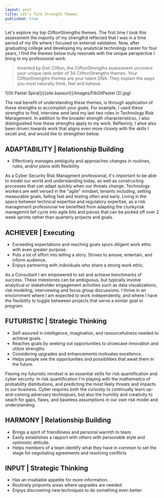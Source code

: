 ```yaml
---
layout: post
title: Let's Talk Strength Themes
published: true
---
```

Let's explore my top CliftonStrengths themes. The first time I took this assessment the majority of my strengthd reflected that I was in a time period of my life where I focused on external validation. Now, after graduating college and developing my analytical technology career for four years, I find the themes below truly resonate with the unique perspective I bring to my professional work.

> Invented by Don Clifton, the CliftonStrengths assessment uncovers your unique rank order of 34 CliftonStrengths themes. Your CliftonStrengths themes are your talent DNA. They explain the ways you most naturally think, feel and behave.

![Oil Pastel Spiral]({{site.baseurl}}/images/FibOilPastel (2).jpg)

The real benefit of understanding these themes, is through application of these strengths to accomplish your goals. For example, I used these strengths to find, interview amd land my last two roles in Technology Risk Management. In addition to the broader strength characteristicsc, I also distinguished how these strengths apply  to my work. Reflexivly, I ahve also been driven towards work that aligns even more closely with the skills I excell and, and would like to strengthen below.

## ADAPTABILITY | Relationship Building
- Effectively manages ambiguity and approaches changes in routines, rules, and/or plans with flexibility.

As a Cyber Security Risk Managment professional, it's important to be able to model our world and understanding today, as well as constructing processes that can adapt quickly when our threats change. Technology workers are well versed in the "agile" mindset, tenants including, setting measurable goals, failing fast and testing often and early. Living in the space between technical expertise and regulatory expertise, as a risk management professional Ive benefited from adapting the clunkyrisk managemnt lief cycle into agile bits and pieces that can be picked off over 2 week sprints rather than quarterly projects and goals. 

## ACHIEVER | Executing
- Exceeding expectations and reaching goals spurs diligent work ethic with even greater purpose.
- Puts a lot of effort into telling a story. Strives to amuse, entertain, and inform audience. 
- Enjoys partnering with individuals who share a strong work ethic. 

As a Consultant I am empowered to set and achieve benchmarks of success. These milestones can be ambiguous, but typically involve analytical or stakeholder engagement activities such as data visualizations, risk modeling, interviewing and focus group discussions. I thrive in an enviornment where I am expected to work independently, and where I have the flexibility to toggle betweeen projects that serve a similar goal or program.

## FUTURISTIC | Strategic Thinking
- Self-assured in intelligence, imagination, and resourcefulness needed to achieve goals.
- Reaches goals by seeking out opportunities to showcase innovation and utilize strengths. 
- Considering upgrades and enhancements motivates excellence. 
- Helps people see the opportunities and possibilities that await them in the future.

Flexing my futuristic  mindset is an essential skills for risk quantification and cyber security. In risk quantification I'm playing with the mathematics of probability distributions, and predicting the most likely threats and impacts to our business. Cyber requires both the curiosity to continually learn up-and-coming adversary techniqiues, but also the humility and creativity to seach for gaps, flaws, and baseless assumptions in our own risk model and understanding. 

## HARMONY | Relationship Building
- Brings a spirit of friendliness and personal warmth to team.
- Easily establishes a rapport with others with personable style and optimistic attitude. 
- Helps members of a team identify what they have in common to set the stage for negotiating agreements and resolving conflicts
	
## INPUT | Strategic Thinking
- Has an insatiable appetite for more information.
- Routinely pinpoints areas where upgrades are needed.
- Enjoys discovering new techniques to do something even better.


